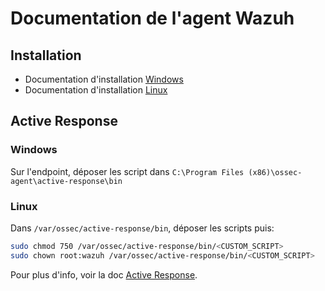 # Documentation de l'agent Wazuh

## Installation
- Documentation d'installation [Windows](https://documentation.wazuh.com/current/installation-guide/wazuh-agent/wazuh-agent-package-windows.html)
- Documentation d'installation [Linux](https://documentation.wazuh.com/current/installation-guide/wazuh-agent/wazuh-agent-package-linux.html)

## Active Response
### Windows
Sur l'endpoint, déposer les script dans `C:\Program Files (x86)\ossec-agent\active-response\bin`

### Linux
Dans `/var/ossec/active-response/bin`, déposer les scripts puis:
```bash
sudo chmod 750 /var/ossec/active-response/bin/<CUSTOM_SCRIPT>
sudo chown root:wazuh /var/ossec/active-response/bin/<CUSTOM_SCRIPT>
```

Pour plus d'info, voir la doc [Active Response](https://documentation.wazuh.com/current/user-manual/capabilities/active-response/index.html).

